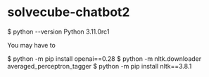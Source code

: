 # solvecube-chatbot2

$ python --version
Python 3.11.0rc1


You may have to 

$ python -m pip install openai==0.28
$ python -m nltk.downloader averaged_perceptron_tagger
$ python -m pip install nltk==3.8.1


